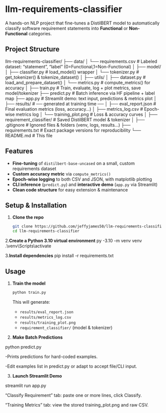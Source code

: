 # llm-requirements-classifier

A hands-on NLP project that fine-tunes a DistilBERT model to automatically classify software requirement statements into **Functional** or **Non-Functional** categories.

## Project Structure
llm-requirements-classifier/
├── data/
│ └── requirements.csv # Labeled dataset: “statement”, “label” (0=Functional,1=Non-Functional)
│
├── model/
│ ├── classifier.py # load_model() wrapper
│ └── tokenizer.py # get_tokenizer() & tokenize_dataset()
│
├── utils/
│ ├── dataset.py # load_and_prepare_dataset()
│ └── metrics.py # compute_metrics() for accuracy
│
├── train.py # Train, evaluate, log + plot metrics, save model/tokenizer
├── predict.py # Batch inference via HF pipeline + label map
├── app.py # Streamlit demo: text input, predictions & metrics plot
│
├── results/ # ── generated at training time ──
│ ├── eval_report.json # Final evaluation metrics (loss, accuracy…)
│ ├── metrics_log.csv # Epoch-wise metrics log
│ └── training_plot.png # Loss & accuracy curves
│
├── requirement_classifier/ # Saved DistilBERT model & tokenizer
│
├── .gitignore # Ignored files & folders (venv, logs, results…)
├── requirements.txt # Exact package versions for reproducibility
└── README.md # This file

## Features

- **Fine-tuning** of `distilbert-base-uncased` on a small, custom requirements dataset  
- **Custom accuracy metric** via `compute_metrics()`  
- **Epoch-wise logging** to both CSV and JSON, with matplotlib plotting  
- **CLI inference** (`predict.py`) and **interactive demo** (`app.py` via Streamlit)  
- **Clean code structure** for easy extension & maintenance  

## Setup & Installation

1. **Clone the repo**  
   ```bash
   git clone https://github.com/jeffyjames50/llm-requirements-classifier.git
   cd llm-requirements-classifier

2.**Create a Python 3.10 virtual environment**
py -3.10 -m venv venv
.\venv\Scripts\activate

3.**Install dependencies**
pip install -r requirements.txt
## Usage

1. **Train the model**
    ```bash
    python train.py
    ```
    This will generate:
    - `results/eval_report.json`
    - `results/metrics_log.csv`
    - `results/training_plot.png`
    - `requirement_classifier/` (model & tokenizer)

2. **Make Batch Predictions**

python predict.py

-Prints predictions for hard-coded examples.

-Edit examples list in predict.py or adapt to accept file/CLI input.

3. **Launch Streamlit Demo**

streamlit run app.py

“Classify Requirement” tab: paste one or more lines, click Classify.

“Training Metrics” tab: view the stored training_plot.png and raw CSV.
